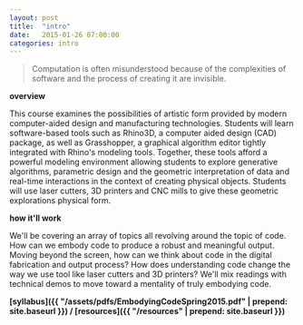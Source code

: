```yaml
---
layout: post
title:  "intro"
date:   2015-01-26 07:00:00
categories: intro
---
```

> Computation is often misunderstood because of the complexities of software and the process of creating it are invisible.

**overview**

This course examines the possibilities of artistic form provided by modern computer-aided design and manufacturing technologies. Students will learn software-based tools such as Rhino3D, a computer aided design (CAD) package, as well as Grasshopper, a graphical algorithm editor tightly integrated with Rhino's modeling tools. Together, these tools afford a powerful modeling environment allowing students to explore generative algorithms, parametric design and the geometric interpretation of data and real-time interactions in the context of creating physical objects. Students will use laser cutters, 3D printers and CNC mills to give these geometric explorations physical form.

**how it'll work**

We'll be covering an array of topics all revolving around the topic of code. How can we embody code to produce a robust and meaningful output. Moving beyond the screen, how can we think about code in the digital fabrication and output process? How does understanding code change the way we use tool like laser cutters and 3D printers? We'll mix readings with technical demos to move toward a mentality of truly embodying code.

**[syllabus]({{ "/assets/pdfs/EmbodyingCodeSpring2015.pdf" | prepend: site.baseurl }}) / [resources]({{ "/resources" | prepend: site.baseurl }})**
